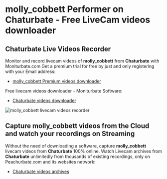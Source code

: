 # molly_cobbett Performer on Chaturbate - Free LiveCam videos downloader

## Chaturbate Live Videos Recorder

Monitor and record livecam videos of **molly_cobbett** from **Chaturbate** with Moniturbate.com
Get a premium trial for free by just and only registering with your Email address:
* [molly_cobbett Premium videos downloader](https://moniturbate.com/request-demo-licence-key.html)

Free livecam videos downloader - Moniturbate Software:
* [Chaturbate videos downloader](https://moniturbate.com/moniturbate-download-software.html)

![molly_cobbett livecam videos recorder](https://peachurnet.com/templates/moniturbate-software.png)


## Capture molly_cobbett videos from the Cloud and watch your recordings on Streaming

Without the need of downloading a software, capture **molly_cobbett** livecam videos from **Chaturbate** 100% online.
Watch Livecam archives from **Chaturbate** unlimitedly from thousands of existing recordings, only on Peachurbate.com and its websites network:
* [Chaturbate videos archives](https://peachurnet.com/)